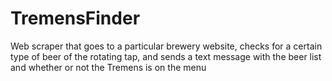 # TremensFinder
Web scraper that goes to a particular brewery website, checks for a certain type of beer of the rotating tap, and sends a text message with the beer list and whether or not the Tremens is on the menu
